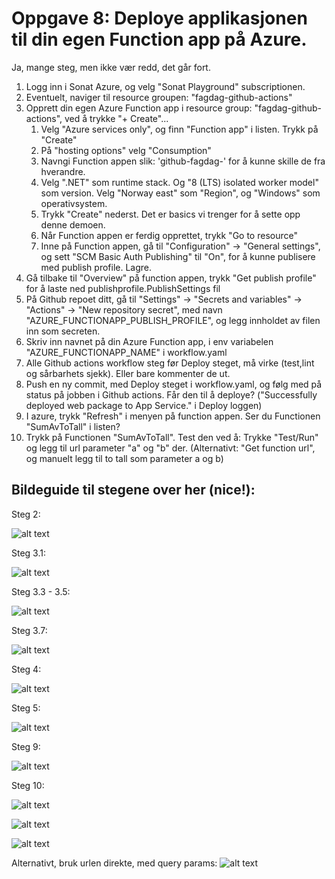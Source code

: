 # Oppgave 8: Deploye applikasjonen til din egen Function app på Azure.

Ja, mange steg, men ikke vær redd, det går fort.

1. Logg inn i Sonat Azure, og velg "Sonat Playground" subscriptionen.
2. Eventuelt, naviger til resource groupen: "fagdag-github-actions"
3. Opprett din egen Azure Function app i resource group: "fagdag-github-actions", ved å trykke "+ Create"...
   1. Velg "Azure services only", og finn "Function app" i listen. Trykk på "Create"
   2. På "hosting options" velg "Consumption"
   3. Navngi Function appen slik: 'github-fagdag-<ditt-navn>' for å kunne skille de fra hverandre.
   4. Velg ".NET" som runtime stack. Og "8 (LTS) isolated worker model" som version. Velg "Norway east" som "Region", og "Windows" som operativsystem.
   5. Trykk "Create" nederst. Det er basics vi trenger for å sette opp denne demoen.
   6. Når Function appen er ferdig opprettet, trykk "Go to resource"
   7. Inne på Function appen, gå til "Configuration" -> "General settings", og sett "SCM Basic Auth Publishing" til "On", for å kunne publisere med publish profile. Lagre.
4. Gå tilbake til "Overview" på function appen, trykk "Get publish profile" for å laste ned publishprofile.PublishSettings fil
5. På Github repoet ditt, gå til "Settings" -> "Secrets and variables" -> "Actions" -> "New repository secret", med navn "AZURE_FUNCTIONAPP_PUBLISH_PROFILE", og legg innholdet av filen inn som secreten.
6. Skriv inn navnet på din Azure Function app, i env variabelen "AZURE_FUNCTIONAPP_NAME" i workflow.yaml
7. Alle Github actions workflow steg før Deploy steget, må virke (test,lint og sårbarhets sjekk). Eller bare kommenter de ut.
8. Push en ny commit, med Deploy steget i workflow.yaml, og følg med på status på jobben i Github actions. Får den til å deploye? ("Successfully deployed web package to App Service." i Deploy loggen)
9. I azure, trykk "Refresh" i menyen på function appen. Ser du Functionen "SumAvToTall" i listen?
10. Trykk på Functionen "SumAvToTall". Test den ved å: Trykke "Test/Run" og legg til url parameter "a" og "b" der. (Alternativt: "Get function url", og manuelt legg til to tall som parameter a og b)

## Bildeguide til stegene over her (nice!):

Steg 2:

![alt text](docs/2.png)

Steg 3.1:

![alt text](docs/3.1.png)

Steg 3.3 - 3.5:

![alt text](docs/3.3.png)

Steg 3.7:

![alt text](docs/3.7-scm-basic-publishing.png)

Steg 4:

![alt text](docs/4.png)

Steg 5:

![alt text](docs/5-secrets.png)

Steg 9:

![alt text](docs/9.png)

Steg 10:

![alt text](docs/10a.png)

![alt text](docs/10b.png)

![alt text](docs/10c.png)

Alternativt, bruk urlen direkte, med query params:
![alt text](docs/10d.png)
